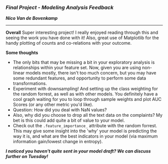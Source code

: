 ### ***Final Project - Modeling Analysis Feedback***

***Nico Van de Bovenkamp***
***

**Overall** Super interesting project! I really enjoyed reading through this and seeing the work you have done with it! Also, great use of Matplotlib for the handy plotting of counts and co-relations with your outcome.

**Some thoughts**

* The only bits that may be missing a bit in your exploratory analysis is relationships within your feature set. Now, given you are using non-linear models mostly, there isn't too much concern, but you may have some redundant features, and opportunity to perform some data transformations.
* Experiment with downsampling! And setting up the class weighting for the random forrest, as well as with other models. You definitely have a cool graph waiting for you to loop through sample weights and plot AUC Scores (or any other metric you'd like).
* Question: How did you deal with NaN values?
* Also, why did you choose to drop all the text data on the complaints? My bet is this could add quite a bit of value to your model.
* Check out the `.feature_importance_` attribute with the random forrest. This may give some insight into the 'why' your model is predicting the way it is, and what are the best indicators in your model (via maximum information gain/lowest change in entropy).

***I noticed you haven't quite sent in your model draft? We can discuss further on Tuesday!***
